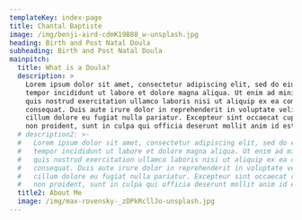 ```yaml
---
templateKey: index-page
title: Chantal Baptiste
image: /img/benji-aird-cdmK19B88_w-unsplash.jpg
heading: Birth and Post Natal Doula
subheading: Birth and Post Natal Doula
mainpitch:
  title: What is a Doula?
  description: >
    Lorem ipsum dolor sit amet, consectetur adipiscing elit, sed do eiusmod
    tempor incididunt ut labore et dolore magna aliqua. Ut enim ad minim veniam,
    quis nostrud exercitation ullamco laboris nisi ut aliquip ex ea commodo
    consequat. Duis aute irure dolor in reprehenderit in voluptate velit esse
    cillum dolore eu fugiat nulla pariatur. Excepteur sint occaecat cupidatat
    non proident, sunt in culpa qui officia deserunt mollit anim id est laborum.
  # description2: >-
  #   Lorem ipsum dolor sit amet, consectetur adipiscing elit, sed do eiusmod
  #   tempor incididunt ut labore et dolore magna aliqua. Ut enim ad minim veniam,
  #   quis nostrud exercitation ullamco laboris nisi ut aliquip ex ea commodo
  #   consequat. Duis aute irure dolor in reprehenderit in voluptate velit esse
  #   cillum dolore eu fugiat nulla pariatur. Excepteur sint occaecat cupidatat
  #   non proident, sunt in culpa qui officia deserunt mollit anim id est laborum.  #
  title2: About Me
  image: /img/max-rovensky-_zDPkRcllJo-unsplash.jpg
---
```

